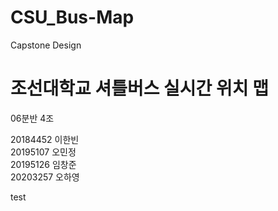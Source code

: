 # CSU_Bus-Map
Capstone Design

<h1>조선대학교 셔틀버스 실시간 위치 맵</h1>
06분반 4조

20184452 이한빈  
20195107 오민정  
20195126 임창준  
20203257 오하영  

test
